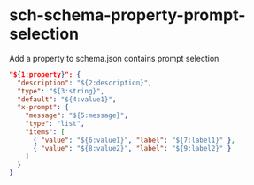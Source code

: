 # sch-schema-property-prompt-selection

Add a property to schema.json contains prompt selection

```json
"${1:property}": {
  "description": "${2:description}",
  "type": "${3:string}",
  "default": "${4:value1}",
  "x-prompt": {
    "message": "${5:message}",
    "type": "list",
    "items": [
      { "value": "${6:value1}", "label": "${7:label1}" },
      { "value": "${8:value2}", "label": "${9:label2}" }
    ]
  }
}
```
